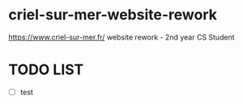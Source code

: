 # criel-sur-mer-website-rework
https://www.criel-sur-mer.fr/ website rework - 2nd year CS Student

# TODO LIST
- [ ] test
